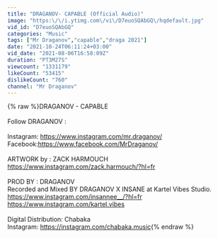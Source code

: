 ```yaml
---
title: "DRAGANOV- CAPABLE (Official Audio)"
image: "https:\/\/i.ytimg.com\/vi\/D7euoSQAbGQ\/hqdefault.jpg"
vid_id: "D7euoSQAbGQ"
categories: "Music"
tags: ["Mr Draganov","capable","draga 2021"]
date: "2021-10-24T06:11:24+03:00"
vid_date: "2021-08-06T16:58:09Z"
duration: "PT3M27S"
viewcount: "1331179"
likeCount: "53415"
dislikeCount: "760"
channel: "Mr Draganov"
---
```

{% raw %}DRAGANOV - CAPABLE <br /><br />Follow DRAGANOV :<br /><br />Instagram: <a rel="nofollow" target="blank" href="https://www.instagram.com/mr.draganov/">https://www.instagram.com/mr.draganov/</a><br />Facebook:<a rel="nofollow" target="blank" href="https://www.facebook.com/MrDraganov/">https://www.facebook.com/MrDraganov/</a><br /><br />ARTWORK by : ZACK HARMOUCH<br /><a rel="nofollow" target="blank" href="https://www.instagram.com/zack.harmouch/?hl=fr">https://www.instagram.com/zack.harmouch/?hl=fr</a><br /><br />PROD BY : DRAGANOV<br />Recorded and Mixed BY DRAGANOV X INSANE at Kartel Vibes Studio.<br /><a rel="nofollow" target="blank" href="https://www.instagram.com/insannee__/?hl=fr">https://www.instagram.com/insannee__/?hl=fr</a> <br /><a rel="nofollow" target="blank" href="https://www.instagram.com/kartel.vibes">https://www.instagram.com/kartel.vibes</a><br /><br />Digital Distribution: Chabaka<br />Instagram: <a rel="nofollow" target="blank" href="https://instagram.com/chabaka.music">https://instagram.com/chabaka.music</a>{% endraw %}
